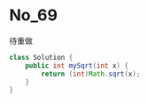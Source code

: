 # No_69   

待重做

```java
class Solution {
    public int mySqrt(int x) {
        return (int)Math.sqrt(x);
    }
}
```

